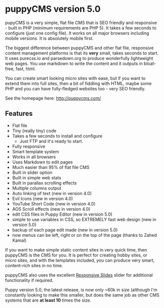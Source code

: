 # puppyCMS version 5.0
pupyCMS is a very simple, flat file CMS that is SEO friendly and responsive - built in PHP (minimum requirements are PHP 5). It takes a few seconds to configure (just one config file). It works on all major browsers including mobile versions. It is absolutely mobile first.

The biggest difference between puppyCMS and other flat file, responsive content management platforms is that its **very** small, takes seconds to start. It uses purecss.io and parsedown.org to produce wonderfully lightweight web pages. You use markdown to write the content and it outputs in bloat-free, fast, html.

You can create smart looking micro sites with ease, but if you want to extend them into full sites, then a bit of fiddling with HTML, maybe some PHP and you can have fully-fledged websites too - very SEO friendly.

See the homepage here: http://puppycms.com/

## Features

* Flat file
* Tiny (really tiny) code
* Takes a few seconds to install and configure
  * Just FTP and it's ready to start.
* Fully responsive
* Smart template system
* Works in all browsers
* Uses Markdown to edit pages
* Much easier than 95% of flat file CMS
* Built in slider option
* Built in simple web stats
* Built in parallax scrolling effects
* Multiple columns output
* Auto linking of text (new in version 4.0)
* Evil Icons (new in version 4.0)
* YouTube Short Code (new in version 4.0)
* AOS Scroll effects (new in version 4.0)
* edit CSS files in Puppy Editor (new in version 5.0)
* simple to use variables in CSS, so EXTREMELY fast web design (new in version 5.0)
* backup of each page edit made (new in version 5.0)
* now menus can be left, right or on the top of the page (thanks to Zahed Kamal)

If you want to make simple static content sites in very quick time, then puppyCMS is the CMS for you. It is perfect for creating hobby sites, or micro sites, and with the templates included, you can produce very smart, content-rich sites in no time.

puppyCMS also uses the excellent [Responsive Slides](https://github.com/viljamis/ResponsiveSlides.js) slider for additional functionality if required.

Puppy version 5.0, the latest release, is now only ~60k in size (although I'm constantly looking to make this smaller, but does the same job as other CMS systems that are **at least 10** times the size.
